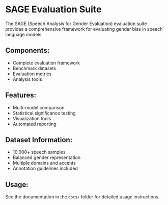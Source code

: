 # SAGE Evaluation Suite

The SAGE (Speech Analysis for Gender Evaluation) evaluation suite provides a comprehensive framework for evaluating gender bias in speech language models.

## Components:
- Complete evaluation framework
- Benchmark datasets
- Evaluation metrics
- Analysis tools

## Features:
- Multi-model comparison
- Statistical significance testing
- Visualization tools
- Automated reporting

## Dataset Information:
- 10,000+ speech samples
- Balanced gender representation
- Multiple domains and accents
- Annotation guidelines included

## Usage:
See the documentation in the `docs/` folder for detailed usage instructions.
